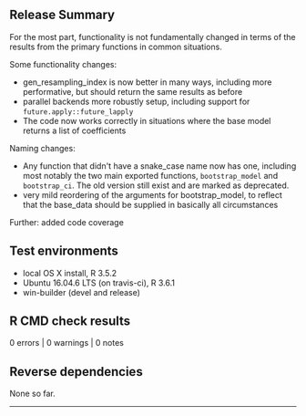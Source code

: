 ## Release Summary

For the most part, functionality is not fundamentally changed in terms of the results from the primary functions in common situations.

Some functionality changes:
* gen_resampling_index is now better in many ways, including more performative, but should return the same results as before
* parallel backends more robustly setup, including support for `future.apply::future_lapply`
* The code now works correctly in situations where the base model returns a list of coefficients

Naming changes:
* Any function that didn't have a snake_case name now has one, including most notably the two main exported functions, `bootstrap_model` and `bootstrap_ci`. The old version still exist and are marked as deprecated.
* very mild reordering of the arguments for bootstrap_model, to reflect that the base_data should be supplied in basically all circumstances

Further: added code coverage

## Test environments
* local OS X install, R 3.5.2
* Ubuntu 16.04.6 LTS (on travis-ci), R 3.6.1
* win-builder (devel and release)

## R CMD check results

0 errors | 0 warnings | 0 notes

## Reverse dependencies

None so far.

---
